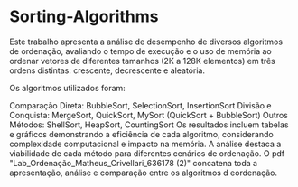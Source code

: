 # Sorting-Algorithms

Este trabalho apresenta a análise de desempenho de diversos algoritmos de ordenação, avaliando o tempo de execução e o uso de memória ao ordenar vetores de diferentes tamanhos (2K a 128K elementos) em três ordens distintas: crescente, decrescente e aleatória.

Os algoritmos utilizados foram:

Comparação Direta: BubbleSort, SelectionSort, InsertionSort
Divisão e Conquista: MergeSort, QuickSort, MySort (QuickSort + BubbleSort)
Outros Métodos: ShellSort, HeapSort, CountingSort
Os resultados incluem tabelas e gráficos demonstrando a eficiência de cada algoritmo, considerando complexidade computacional e impacto na memória. A análise destaca a viabilidade de cada método para diferentes cenários de ordenação. O pdf "Lab_Ordenação_Matheus_Crivellari_636178 (2)" concatena toda a apresentação, análise e comparação entre os algoritmos d eordenação.
